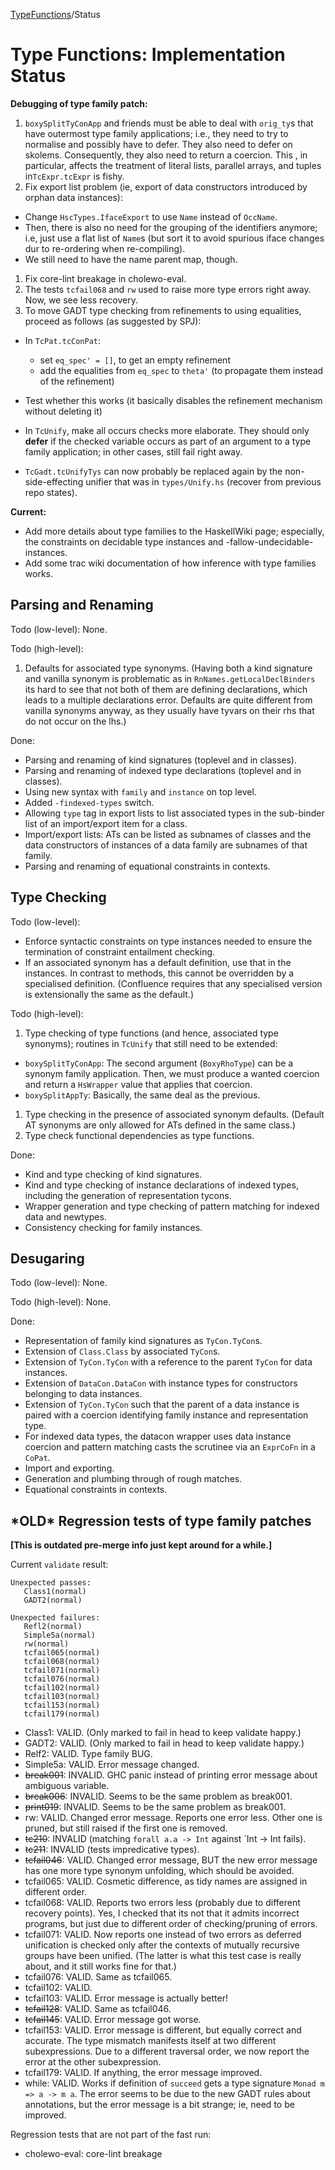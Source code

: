 
[TypeFunctions](type-functions)/Status


# Type Functions: Implementation Status



**Debugging of type family patch:**


1. `boxySplitTyConApp` and friends must be able to deal with `orig_ty`s that have outermost type family applications; i.e., they need to try to normalise and possibly have to defer.  They also need to defer on skolems.  Consequently, they also need to return a coercion.  This , in particular, affects the treatment of literal lists, parallel arrays, and tuples in`TcExpr.tcExpr` is fishy.
1. Fix export list problem (ie, export of data constructors introduced by orphan data instances):

  - Change `HscTypes.IfaceExport` to use `Name` instead of `OccName`.
  - Then, there is also no need for the grouping of the identifiers anymore; i.e, just use a flat list of `Name`s (but sort it to avoid spurious iface changes dur to re-ordering when re-compiling).
  - We still need to have the name parent map, though.
1. Fix core-lint breakage in cholewo-eval.
1. The tests `tcfail068` and `rw` used to raise more type errors right away.  Now, we see less recovery.
1. To move GADT type checking from refinements to using equalities, proceed as follows (as suggested by SPJ):

  - In `TcPat.tcConPat`:

    - set `eq_spec' = []`, to get an empty refinement
    - add the equalities from `eq_spec` to `theta'` (to propagate them instead of the refinement)
  - Test whether this works (it basically disables the refinement mechanism without deleting it)
  - In `TcUnify`, make all occurs checks more elaborate.  They should only **defer** if the checked variable occurs as part of an argument to a type family application; in other cases, still fail right away.
  - `TcGadt.tcUnifyTys` can now probably be replaced again by the non-side-effecting unifier that was in `types/Unify.hs` (recover from previous repo states).


**Current:**


- Add more details about type families to the HaskellWiki page; especially, the constraints on decidable type instances and -fallow-undecidable-instances.
- Add some trac wiki documentation of how inference with type families works.

## Parsing and Renaming



Todo (low-level): None.



Todo (high-level):


1. Defaults for associated type synonyms.  (Having both a kind signature and vanilla synonym is problematic as in `RnNames.getLocalDeclBinders` its hard to see that not both of them are defining declarations, which leads to a multiple declarations error.  Defaults are quite different from vanilla synonyms anyway, as they usually have tyvars on their rhs that do not occur on the lhs.)


Done:


- Parsing and renaming of kind signatures (toplevel and in classes).
- Parsing and renaming of indexed type declarations (toplevel and in classes).
- Using new syntax with `family` and `instance` on top level.
- Added `-findexed-types` switch.
- Allowing `type` tag in export lists to list associated types in the sub-binder list of an import/export item for a class.
- Import/export lists: ATs can be listed as subnames of classes and the data constructors of instances of a data family are subnames of that family.
- Parsing and renaming of equational constraints in contexts.

## Type Checking



Todo (low-level):


- Enforce syntactic constraints on type instances needed to ensure the termination of constraint entailment checking.
- If an associated synonym has a default definition, use that in the instances.  In contrast to methods, this cannot be overridden by a specialised definition.  (Confluence requires that any specialised version is extensionally the same as the default.)


Todo (high-level): 


1. Type checking of type functions (and hence, associated type synonyms); routines in `TcUnify` that still need to be extended:

  - `boxySplitTyConApp`: The second argument (`BoxyRhoType`) can be a synonym family application.  Then, we must produce a wanted coercion and return a `HsWrapper` value that applies that coercion.
  - `boxySplitAppTy`: Basically, the same deal as the previous.
1. Type checking in the presence of associated synonym defaults.  (Default AT synonyms are only allowed for ATs defined in the same class.)
1. Type check functional dependencies as type functions.


Done: 


- Kind and type checking of kind signatures.
- Kind and type checking of instance declarations of indexed types, including the generation of representation tycons.
- Wrapper generation and type checking of pattern matching for indexed data and newtypes.
- Consistency checking for family instances.

## Desugaring



Todo (low-level): None.



Todo (high-level): None.



Done:


- Representation of family kind signatures as `TyCon.TyCon`s.
- Extension of `Class.Class` by associated `TyCon`s.
- Extension of `TyCon.TyCon` with a reference to the parent `TyCon` for data instances.
- Extension of `DataCon.DataCon` with instance types for constructors belonging to data instances.
- Extension of `TyCon.TyCon` such that the parent of a data instance is paired with a coercion identifying family instance and representation type.
- For indexed data types, the datacon wrapper uses data instance coercion and pattern matching casts the scrutinee via an `ExprCoFn` in a `CoPat`.
- Import and exporting.
- Generation and plumbing through of rough matches.
- Equational constraints in contexts.

## \*OLD\* Regression tests of type family patches



**\[This is outdated pre-merge info just kept around for a while.\]**



Current `validate` result:


```wiki
Unexpected passes:
   Class1(normal)
   GADT2(normal)

Unexpected failures:
   Refl2(normal)
   Simple5a(normal)
   rw(normal)
   tcfail065(normal)
   tcfail068(normal)
   tcfail071(normal)
   tcfail076(normal)
   tcfail102(normal)
   tcfail103(normal)
   tcfail153(normal)
   tcfail179(normal)
```

- Class1: VALID.  (Only marked to fail in head to keep validate happy.)
- GADT2: VALID.  (Only marked to fail in head to keep validate happy.)
- Relf2: VALID. Type family BUG.
- Simple5a: VALID.  Error message changed.
- ~~break001~~: INVALID.  GHC panic instead of printing error message about ambiguous variable.
- ~~break006~~: INVALID.  Seems to be the same problem as break001.
- ~~print019~~: INVALID.  Seems to be the same problem as break001.
- rw: VALID. Changed error message.  Reports one error less.  Other one is pruned, but still raised if the first one is removed.
- ~~tc210~~: INVALID (matching `forall a.a -> Int` against \`Int -\> Int fails).
- ~~tc211~~: INVALID (tests impredicative types).
- ~~tcfail046~~: VALID.  Changed error message, BUT the new error message has one more type synonym unfolding, which should be avoided.
- tcfail065: VALID.  Cosmetic difference, as tidy names are assigned in different order.
- tcfail068: VALID.  Reports two errors less (probably due to different recovery points).  Yes, I checked that its not that it admits incorrect programs, but just due to different order of checking/pruning of errors.
- tcfail071: VALID.  Now reports one instead of two errors as deferred unification is checked only after the contexts of mutually recursive groups have been unified.  (The latter is what this test case is really about, and it still works fine for that.)
- tcfail076: VALID.  Same as tcfail065.
- tcfail102: VALID.
- tcfail103: VALID.  Error message is actually better!
- ~~tcfail128~~: VALID. Same as tcfail046.
- ~~tcfail145~~: VALID. Error message got worse.
- tcfail153: VALID.  Error message is different, but equally correct and accurate.  The type mismatch manifests itself at two different subexpressions.  Due to a different traversal order, we now report the error at the other subexpression.
- tcfail179: VALID.  If anything, the error message improved.
- while: VALID. Works if definition of `succeed` gets a type signature `Monad m => a -> m a`.  The error seems to be due to the new GADT rules about annotations, but the error message is a bit strange; ie, need to be improved.


Regression tests that are not part of the fast run:


- cholewo-eval: core-lint breakage
